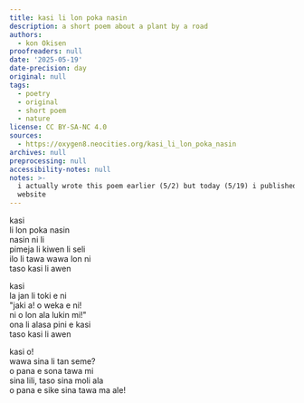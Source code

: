 ```yaml
---
title: kasi li lon poka nasin
description: a short poem about a plant by a road
authors:
  - kon Okisen
proofreaders: null
date: '2025-05-19'
date-precision: day
original: null
tags:
  - poetry
  - original
  - short poem
  - nature
license: CC BY-SA-NC 4.0
sources:
  - https://oxygen8.neocities.org/kasi_li_lon_poka_nasin
archives: null
preprocessing: null
accessibility-notes: null
notes: >-
  i actually wrote this poem earlier (5/2) but today (5/19) i published it on my
  website
---
```


kasi  
li lon poka nasin  
nasin ni li  
pimeja li kiwen li seli  
ilo li tawa wawa lon ni  
 taso kasi li awen

kasi  
la jan li toki e ni  
 "jaki a! o weka e ni!  
 ni o lon ala lukin mi!"  
 ona li alasa pini e kasi  
taso kasi li awen

kasi o!  
 wawa sina li tan seme?  
 o pana e sona tawa mi  
sina lili, taso sina moli ala  
o pana e sike sina tawa ma ale!
